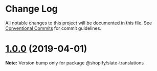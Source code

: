 # Change Log

All notable changes to this project will be documented in this file.
See [Conventional Commits](https://conventionalcommits.org) for commit guidelines.

# [1.0.0](https://github.com/Shopify/slate/compare/v1.0.0-beta.17...v1.0.0) (2019-04-01)

**Note:** Version bump only for package @shopify/slate-translations

